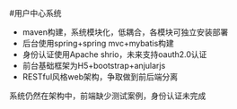 #用户中心系统

* maven构建，系统模块化，低耦合，各模块可独立安装部署
* 后台使用spring+spring mvc+mybatis构建
* 身份认证使用Apache shrio，未来支持oauth2.0认证
* 前台基础框架为H5+bootstrap+anjularjs
* RESTful风格web架构，争取做到前后端分离


系统仍然在架构中，前端缺少测试案例，身份认证未完成
